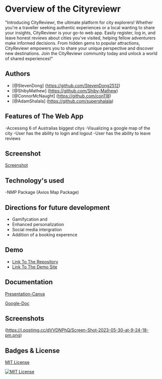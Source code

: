 # Overview of the Cityreviewr

"Introducing CityReviewr, the ultimate platform for city explorers! Whether you're a traveller seeking authentic experiences or a local wanting to share your insights, CityReviewr is your go-to web app. Easily register, log in, and leave honest reviews about cities you've visited, helping fellow adventurers make informed decisions. From hidden gems to popular attractions, CityReviewr empowers you to share your unique perspective and discover new destinations. Join the CityReviewr community today and unlock a world of shared experiences!"

## Authors
- [@StevenDong] (https://github.com/StevenDong2512)
- [@ShibyMathew] (https://github.com/Shiby-Mathew)
- [@ConnorMcNaught] (https://github.com/con118)
- [@AdamShalala] (https://github.com/supershalala)

## Features of The Web App
-Accessing 6 of Australias biggest citys 
-Visualizing a google map of the city
-User has the ability to login and logout 
-User has the ability to leave reviews

## Screenshot

[Screenshot](https://file.io/EWjSOwCnAPC9)

## Technology's used
-NMP Package (Axios Map Package)

## Directions for future development 
- Gamifycation and
- Enhanced personalization
- Social media intergration
- Addition of a booking experence

## Demo

- [Link To The Repository](https://github.com/con118/Travel-Aus)
- [Link To The Demo Site](https://cityreviwr.herokuapp.com)

## Documentation

[Presentation-Canva](https://www.canva.com/design/DAFkWGE6URk/4LrXhCZAIa7-7kbaC9eYzQ/edit?utm_content=DAFkWGE6URk&utm_campaign=designshare&utm_medium=link2&utm_source=sharebutton) 

[Google-Doc](https://docs.google.com/document/d/1X-qRjQeEKvMLnLZvSOgmJNALwKP5snul5ZEGWfB9kyY/edit?usp=sharing)

## Screenshots

(https://i.postimg.cc/dVVDNPhQ/Screen-Shot-2023-05-30-at-9-24-18-pm.png)


## Badges & License

[MIT License](https://choosealicense.com/licenses/mit/)

[![MIT License](https://img.shields.io/badge/License-MIT-green.svg)](https://choosealicense.com/licenses/mit/)
